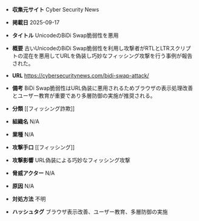 - **収集元サイト**
Cyber Security News

- **掲載日**
2025-09-17

- **タイトル**
UnicodeのBiDi Swap脆弱性を悪用

- **概要**
古いUnicodeのBiDi Swap脆弱性を利用し攻撃者がRTLとLTRスクリプトの混在を悪用してURLを偽装し巧妙なフィッシング攻撃を行う事例が報告された。

- **URL**
https://cybersecuritynews.com/bidi-swap-attack/

- **備考**
BiDi Swap脆弱性はURL偽装に悪用されるためブラウザの表示処理改善とユーザー教育が重要であり多層防御の実施が推奨される。

- **分類**
[[フィッシング詐欺]]

- **組織名**
N/A

- **業種**
N/A

- **攻撃手口**
[[フィッシング]]

- **攻撃影響**
URL偽装による巧妙なフィッシング攻撃

- **脅威アクター**
N/A

- **原因**
N/A

- **対処方法**
不明

- **ハッシュタグ**
ブラウザ表示改善、ユーザー教育、多層防御の実施
